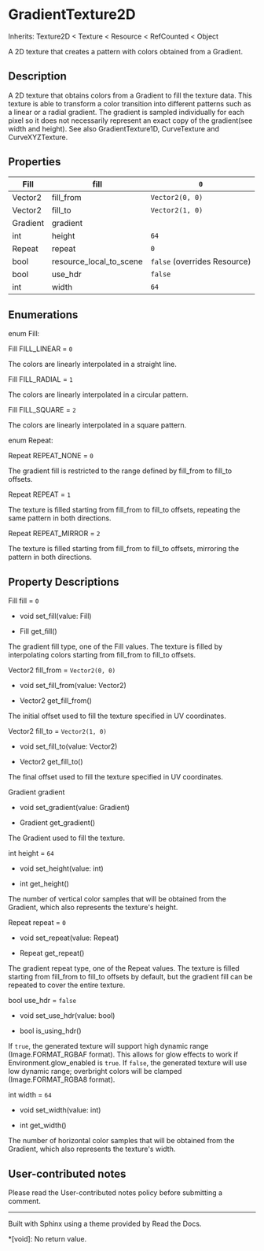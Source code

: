 # GradientTexture2D

Inherits: Texture2D < Texture < Resource < RefCounted < Object

A 2D texture that creates a pattern with colors obtained from a Gradient.

## Description

A 2D texture that obtains colors from a Gradient to fill the texture data.
This texture is able to transform a color transition into different patterns
such as a linear or a radial gradient. The gradient is sampled individually
for each pixel so it does not necessarily represent an exact copy of the
gradient(see width and height). See also GradientTexture1D, CurveTexture and
CurveXYZTexture.

## Properties

Fill | fill | `0`  
---|---|---  
Vector2 | fill_from | `Vector2(0, 0)`  
Vector2 | fill_to | `Vector2(1, 0)`  
Gradient | gradient  
int | height | `64`  
Repeat | repeat | `0`  
bool | resource_local_to_scene | `false` (overrides Resource)  
bool | use_hdr | `false`  
int | width | `64`  
  
## Enumerations

enum Fill:

Fill FILL_LINEAR = `0`

The colors are linearly interpolated in a straight line.

Fill FILL_RADIAL = `1`

The colors are linearly interpolated in a circular pattern.

Fill FILL_SQUARE = `2`

The colors are linearly interpolated in a square pattern.

enum Repeat:

Repeat REPEAT_NONE = `0`

The gradient fill is restricted to the range defined by fill_from to fill_to
offsets.

Repeat REPEAT = `1`

The texture is filled starting from fill_from to fill_to offsets, repeating
the same pattern in both directions.

Repeat REPEAT_MIRROR = `2`

The texture is filled starting from fill_from to fill_to offsets, mirroring
the pattern in both directions.

## Property Descriptions

Fill fill = `0`

  * void set_fill(value: Fill)

  * Fill get_fill()

The gradient fill type, one of the Fill values. The texture is filled by
interpolating colors starting from fill_from to fill_to offsets.

Vector2 fill_from = `Vector2(0, 0)`

  * void set_fill_from(value: Vector2)

  * Vector2 get_fill_from()

The initial offset used to fill the texture specified in UV coordinates.

Vector2 fill_to = `Vector2(1, 0)`

  * void set_fill_to(value: Vector2)

  * Vector2 get_fill_to()

The final offset used to fill the texture specified in UV coordinates.

Gradient gradient

  * void set_gradient(value: Gradient)

  * Gradient get_gradient()

The Gradient used to fill the texture.

int height = `64`

  * void set_height(value: int)

  * int get_height()

The number of vertical color samples that will be obtained from the Gradient,
which also represents the texture's height.

Repeat repeat = `0`

  * void set_repeat(value: Repeat)

  * Repeat get_repeat()

The gradient repeat type, one of the Repeat values. The texture is filled
starting from fill_from to fill_to offsets by default, but the gradient fill
can be repeated to cover the entire texture.

bool use_hdr = `false`

  * void set_use_hdr(value: bool)

  * bool is_using_hdr()

If `true`, the generated texture will support high dynamic range
(Image.FORMAT_RGBAF format). This allows for glow effects to work if
Environment.glow_enabled is `true`. If `false`, the generated texture will use
low dynamic range; overbright colors will be clamped (Image.FORMAT_RGBA8
format).

int width = `64`

  * void set_width(value: int)

  * int get_width()

The number of horizontal color samples that will be obtained from the
Gradient, which also represents the texture's width.

## User-contributed notes

Please read the User-contributed notes policy before submitting a comment.

* * *

Built with Sphinx using a theme provided by Read the Docs.

  *[void]: No return value.

